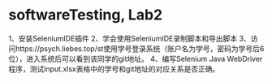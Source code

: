 # softwareTesting, Lab2
1、安装SeleniumIDE插件
2、学会使用SeleniumIDE录制脚本和导出脚本
3、访问https://psych.liebes.top/st使用学号登录系统（账户名为学号，密码为学号后6位），进入系统后可以看到该同学的git地址。
4、编写Selenium Java WebDriver程序，测试input.xlsx表格中的学号和git地址的对应关系是否正确。
